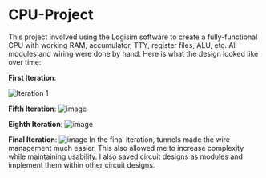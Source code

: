 # CPU-Project
This project involved using the Logisim software to create a fully-functional CPU with working RAM, accumulator, TTY, register files, ALU, etc. All modules and wiring were done by hand. Here is what the design looked like over time: 

**First Iteration**:

![Iteration 1](https://github.com/user-attachments/assets/00fb76cc-30de-4a93-907c-5234c594aeae)

**Fifth Iteration**:
![image](https://github.com/user-attachments/assets/3d44260f-93ff-47c1-b059-ad7bb907d525)

**Eighth Iteration**:
![image](https://github.com/user-attachments/assets/a10045a2-104b-426e-b531-153aaa26e4cc)

**Final Iteration**:
![image](https://github.com/user-attachments/assets/75f7036f-ba8c-4da1-8b75-023460d56d00)
In the final iteration, tunnels made the wire management much easier. This also allowed me to increase complexity while maintaining usability. I also saved circuit designs as modules and implement them within other circuit designs. 

